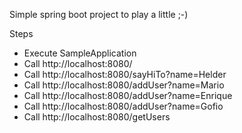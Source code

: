 Simple spring boot project to play a little ;-) 

Steps
- Execute SampleApplication
- Call http://localhost:8080/
- Call http://localhost:8080/sayHiTo?name=Helder
- Call http://localhost:8080/addUser?name=Mario
- Call http://localhost:8080/addUser?name=Enrique
- Call http://localhost:8080/addUser?name=Gofio
- Call http://localhost:8080/getUsers